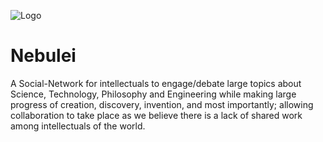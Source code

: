 ![Logo](<img src="https://raw.githubusercontent.com/PipInstallAI/nebulei/9e763e333e97d15de32c5ccf634b696b642c50b1/assets/nebulei-logo.png" width="200"height="200">)

# Nebulei

A Social-Network for intellectuals to engage/debate large topics about Science,
Technology, Philosophy and Engineering while making large progress of creation, 
discovery, invention, and most importantly; allowing collaboration to take place 
as we believe there is a lack of shared work among intellectuals of the world.
